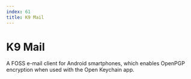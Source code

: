 ```yaml
---
index: 61
title: K9 Mail
---
```

# K9 Mail

A FOSS e-mail client for Android smartphones, which enables OpenPGP encryption when used with the Open Keychain app.